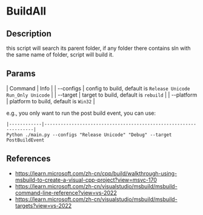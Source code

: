 # BuildAll

## Description

this script will search its parent folder, if any folder there contains sln with the same name of folder, script will
build it.

## Params

| Command    | Info                                                             |
| --configs  | config to build, default is `Release Unicode` `Run_Only Unicode` |
| --target   | target to build, default is `rebuild`                            |
| --platform | platform to build, default is `Win32`                            |

e.g., you only want to run the post build event, you can use:

```
|------------|------------------------------------------------------------------|
Python ./main.py --configs "Release Unicode" "Debug" --target PostBuildEvent
```

## References

- https://learn.microsoft.com/zh-cn/cpp/build/walkthrough-using-msbuild-to-create-a-visual-cpp-project?view=msvc-170
- https://learn.microsoft.com/zh-cn/visualstudio/msbuild/msbuild-command-line-reference?view=vs-2022
- https://learn.microsoft.com/zh-cn/visualstudio/msbuild/msbuild-targets?view=vs-2022